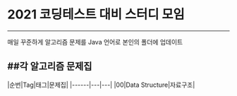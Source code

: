 # 2021 코딩테스트 대비 스터디 모임
---
매일 꾸준하게 알고리즘 문제를 Java 언어로 본인의 폴더에 업데이트

##각 알고리즘 문제집
---
|순번|Tag|태그|문제집|
|------|---|---|
|00|Data Structure|자료구조|
